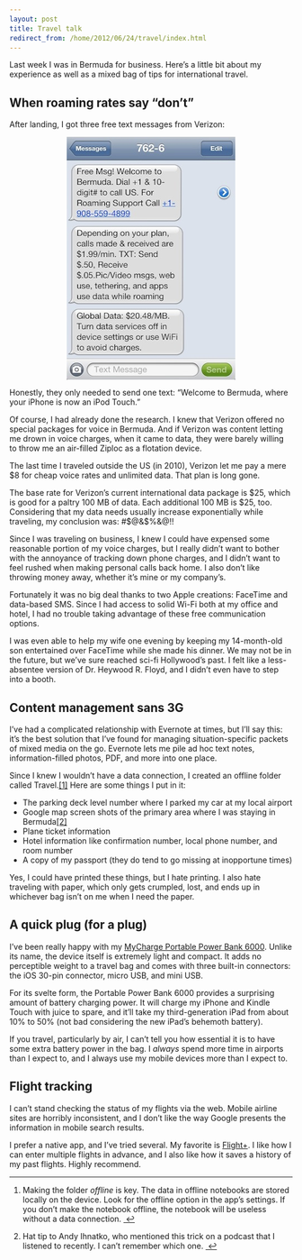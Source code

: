 ```yaml
---
layout: post
title: Travel talk
redirect_from: /home/2012/06/24/travel/index.html
---
```

<p>Last week I was in Bermuda for business. Here’s a little bit about my experience as well as a mixed bag of tips for international travel.</p>
<h2 id="whenroamingratessaydont">When roaming rates say “don’t”</h2>
<p>After landing, I got three free text messages from Verizon:</p>
<p><img style="display: block; margin-left: auto; margin-right: auto;" title="bermuda-texts-pe.jpg" src="/img/bermuda-texts-pe.jpg" alt="Bermuda texts pe" width="300" height="431" border="0" /></p>
<p>Honestly, they only needed to send one text: “Welcome to Bermuda, where your iPhone is now an iPod Touch.”</p>
<p>Of course, I had already done the research. I knew that Verizon offered no special packages for voice in Bermuda. And if Verizon was content letting me drown in voice charges, when it came to data, they were barely willing to throw me an air-filled Ziploc as a flotation device.</p>
<p>The last time I traveled outside the US (in 2010), Verizon let me pay a mere $8 for cheap voice rates and unlimited data. That plan is long gone.</p>
<p>The base rate for Verizon’s current international data package is $25, which is good for a paltry 100 MB of data. Each additional 100 MB is $25, too. Considering that my data needs usually increase exponentially while traveling, my conclusion was: #$@&amp;$%&amp;@!!</p>
<p>Since I was traveling on business, I knew I could have expensed some reasonable portion of my voice charges, but I really didn’t want to bother with the annoyance of tracking down phone charges, and I didn’t want to feel rushed when making personal calls back home. I also don’t like throwing money away, whether it’s mine or my company’s.</p>
<p>Fortunately it was no big deal thanks to two Apple creations: FaceTime and data-based SMS. Since I had access to solid Wi-Fi both at my office and hotel, I had no trouble taking advantage of these free communication options. </p>
<p>I was even able to help my wife one evening by keeping my 14-month-old son entertained over FaceTime while she made his dinner. We may not be in the future, but we’ve sure reached sci-fi Hollywood’s past. I felt like a less-absentee version of Dr. Heywood R. Floyd, and I didn’t even have to step into a booth.</p>
<h2 id="contentmanagementsans3g">Content management sans 3G</h2>
<p>I’ve had a complicated relationship with Evernote at times, but I’ll say this: it’s the best solution that I’ve found for managing situation-specific packets of mixed media on the go. Evernote lets me pile ad hoc text notes, information-filled photos, PDF, and more into one place.</p>
<p>Since I knew I wouldn’t have a data connection, I created an offline folder called Travel.<a id="fnref:1" class="footnote" title="see footnote" href="#fn:1">[1]</a> Here are some things I put in it:</p>
<ul>
<li>The parking deck level number where I parked my car at my local airport</li>
<li>Google map screen shots of the primary area where I was staying in Bermuda<a id="fnref:2" class="footnote" title="see footnote" href="#fn:2">[2]</a></li>
<li>Plane ticket information</li>
<li>Hotel information like confirmation number, local phone number, and room number</li>
<li>A copy of my passport (they do tend to go missing at inopportune times)</li>
</ul>
<p>Yes, I could have printed these things, but I hate printing. I also hate traveling with paper, which only gets crumpled, lost, and ends up in whichever bag isn’t on me when I need the paper.</p>
<h2 id="aquickplugforaplug">A quick plug (for a plug)</h2>
<p>I’ve been really happy with my <a href="http://www.amazon.com/gp/product/B006ULFZ5I/ref=as_li_ss_tl?ie=UTF8&amp;tag=practiceffici-20&amp;linkCode=as2&amp;camp=1789&amp;creative=390957&amp;creativeASIN=B006ULFZ5I&quot;">MyCharge Portable Power Bank 6000</a>. Unlike its name, the device itself is extremely light and compact. It adds no perceptible weight to a travel bag and comes with three built-in connectors: the iOS 30-pin connector, micro USB, and mini USB.</p>
<p>For its svelte form, the Portable Power Bank 6000 provides a surprising amount of battery charging power. It will charge my iPhone and Kindle Touch with juice to spare, and it’ll take my third-generation iPad from about 10% to 50% (not bad considering the new iPad’s behemoth battery).</p>
<p>If you travel, particularly by air, I can’t tell you how essential it is to have some extra battery power in the bag. I <em>always</em> spend more time in airports than I expect to, and I always use my mobile devices more than I expect to.</p>
<h2 id="flighttracking">Flight tracking</h2>
<p>I can’t stand checking the status of my flights via the web. Mobile airline sites are horribly inconsistent, and I don’t like the way Google presents the information in mobile search results.</p>
<p>I prefer a native app, and I’ve tried several. My favorite is <a href="http://itunes.apple.com/us/app/flight+/id499826209?mt=8">Flight+</a>. I like how I can enter multiple flights in advance, and I also like how it saves a history of my past flights. Highly recommend.</p>
<div class="footnotes">
<hr />
<ol>
<li id="fn:1">
<p>Making the folder <em>offline</em> is key. The data in offline notebooks are stored locally on the device. Look for the offline option in the app’s settings. If you don’t make the notebook offline, the notebook will be useless without a data connection. <a class="reversefootnote" title="return to article" href="#fnref:1"> ↩</a></p>
</li>
<li id="fn:2">
<p>Hat tip to Andy Ihnatko, who mentioned this trick on a podcast that I listened to recently. I can’t remember which one. <a class="reversefootnote" title="return to article" href="#fnref:2"> ↩</a></p>
</li>
</ol>
</div>
